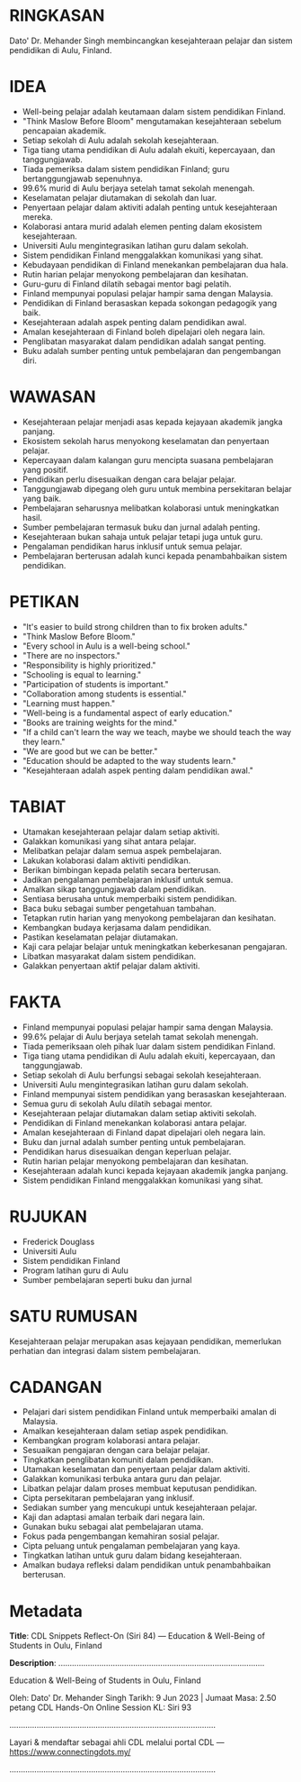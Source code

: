 # RINGKASAN
Dato' Dr. Mehander Singh membincangkan kesejahteraan pelajar dan sistem pendidikan di Aulu, Finland.

# IDEA
- Well-being pelajar adalah keutamaan dalam sistem pendidikan Finland.
- "Think Maslow Before Bloom" mengutamakan kesejahteraan sebelum pencapaian akademik.
- Setiap sekolah di Aulu adalah sekolah kesejahteraan.
- Tiga tiang utama pendidikan di Aulu adalah ekuiti, kepercayaan, dan tanggungjawab.
- Tiada pemeriksa dalam sistem pendidikan Finland; guru bertanggungjawab sepenuhnya.
- 99.6% murid di Aulu berjaya setelah tamat sekolah menengah.
- Keselamatan pelajar diutamakan di sekolah dan luar.
- Penyertaan pelajar dalam aktiviti adalah penting untuk kesejahteraan mereka.
- Kolaborasi antara murid adalah elemen penting dalam ekosistem kesejahteraan.
- Universiti Aulu mengintegrasikan latihan guru dalam sekolah.
- Sistem pendidikan Finland menggalakkan komunikasi yang sihat.
- Kebudayaan pendidikan di Finland menekankan pembelajaran dua hala.
- Rutin harian pelajar menyokong pembelajaran dan kesihatan.
- Guru-guru di Finland dilatih sebagai mentor bagi pelatih.
- Finland mempunyai populasi pelajar hampir sama dengan Malaysia.
- Pendidikan di Finland berasaskan kepada sokongan pedagogik yang baik.
- Kesejahteraan adalah aspek penting dalam pendidikan awal.
- Amalan kesejahteraan di Finland boleh dipelajari oleh negara lain.
- Penglibatan masyarakat dalam pendidikan adalah sangat penting.
- Buku adalah sumber penting untuk pembelajaran dan pengembangan diri.

# WAWASAN
- Kesejahteraan pelajar menjadi asas kepada kejayaan akademik jangka panjang.
- Ekosistem sekolah harus menyokong keselamatan dan penyertaan pelajar.
- Kepercayaan dalam kalangan guru mencipta suasana pembelajaran yang positif.
- Pendidikan perlu disesuaikan dengan cara belajar pelajar.
- Tanggungjawab dipegang oleh guru untuk membina persekitaran belajar yang baik.
- Pembelajaran seharusnya melibatkan kolaborasi untuk meningkatkan hasil.
- Sumber pembelajaran termasuk buku dan jurnal adalah penting.
- Kesejahteraan bukan sahaja untuk pelajar tetapi juga untuk guru.
- Pengalaman pendidikan harus inklusif untuk semua pelajar.
- Pembelajaran berterusan adalah kunci kepada penambahbaikan sistem pendidikan.

# PETIKAN
- "It's easier to build strong children than to fix broken adults."
- "Think Maslow Before Bloom."
- "Every school in Aulu is a well-being school."
- "There are no inspectors."
- "Responsibility is highly prioritized."
- "Schooling is equal to learning."
- "Participation of students is important."
- "Collaboration among students is essential."
- "Learning must happen."
- "Well-being is a fundamental aspect of early education."
- "Books are training weights for the mind."
- "If a child can't learn the way we teach, maybe we should teach the way they learn."
- "We are good but we can be better."
- "Education should be adapted to the way students learn."
- "Kesejahteraan adalah aspek penting dalam pendidikan awal."

# TABIAT
- Utamakan kesejahteraan pelajar dalam setiap aktiviti.
- Galakkan komunikasi yang sihat antara pelajar.
- Melibatkan pelajar dalam semua aspek pembelajaran.
- Lakukan kolaborasi dalam aktiviti pendidikan.
- Berikan bimbingan kepada pelatih secara berterusan.
- Jadikan pengalaman pembelajaran inklusif untuk semua.
- Amalkan sikap tanggungjawab dalam pendidikan.
- Sentiasa berusaha untuk memperbaiki sistem pendidikan.
- Baca buku sebagai sumber pengetahuan tambahan.
- Tetapkan rutin harian yang menyokong pembelajaran dan kesihatan.
- Kembangkan budaya kerjasama dalam pendidikan.
- Pastikan keselamatan pelajar diutamakan.
- Kaji cara pelajar belajar untuk meningkatkan keberkesanan pengajaran.
- Libatkan masyarakat dalam sistem pendidikan.
- Galakkan penyertaan aktif pelajar dalam aktiviti.

# FAKTA
- Finland mempunyai populasi pelajar hampir sama dengan Malaysia.
- 99.6% pelajar di Aulu berjaya setelah tamat sekolah menengah.
- Tiada pemeriksaan oleh pihak luar dalam sistem pendidikan Finland.
- Tiga tiang utama pendidikan di Aulu adalah ekuiti, kepercayaan, dan tanggungjawab.
- Setiap sekolah di Aulu berfungsi sebagai sekolah kesejahteraan.
- Universiti Aulu mengintegrasikan latihan guru dalam sekolah.
- Finland mempunyai sistem pendidikan yang berasaskan kesejahteraan.
- Semua guru di sekolah Aulu dilatih sebagai mentor.
- Kesejahteraan pelajar diutamakan dalam setiap aktiviti sekolah.
- Pendidikan di Finland menekankan kolaborasi antara pelajar.
- Amalan kesejahteraan di Finland dapat dipelajari oleh negara lain.
- Buku dan jurnal adalah sumber penting untuk pembelajaran.
- Pendidikan harus disesuaikan dengan keperluan pelajar.
- Rutin harian pelajar menyokong pembelajaran dan kesihatan.
- Kesejahteraan adalah kunci kepada kejayaan akademik jangka panjang.
- Sistem pendidikan Finland menggalakkan komunikasi yang sihat.

# RUJUKAN
- Frederick Douglass
- Universiti Aulu
- Sistem pendidikan Finland
- Program latihan guru di Aulu
- Sumber pembelajaran seperti buku dan jurnal

# SATU RUMUSAN
Kesejahteraan pelajar merupakan asas kejayaan pendidikan, memerlukan perhatian dan integrasi dalam sistem pembelajaran.

# CADANGAN
- Pelajari dari sistem pendidikan Finland untuk memperbaiki amalan di Malaysia.
- Amalkan kesejahteraan dalam setiap aspek pendidikan.
- Kembangkan program kolaborasi antara pelajar.
- Sesuaikan pengajaran dengan cara belajar pelajar.
- Tingkatkan penglibatan komuniti dalam pendidikan.
- Utamakan keselamatan dan penyertaan pelajar dalam aktiviti.
- Galakkan komunikasi terbuka antara guru dan pelajar.
- Libatkan pelajar dalam proses membuat keputusan pendidikan.
- Cipta persekitaran pembelajaran yang inklusif.
- Sediakan sumber yang mencukupi untuk kesejahteraan pelajar.
- Kaji dan adaptasi amalan terbaik dari negara lain.
- Gunakan buku sebagai alat pembelajaran utama.
- Fokus pada pengembangan kemahiran sosial pelajar.
- Cipta peluang untuk pengalaman pembelajaran yang kaya.
- Tingkatkan latihan untuk guru dalam bidang kesejahteraan.
- Amalkan budaya refleksi dalam pendidikan untuk penambahbaikan berterusan.

# Metadata
**Title**: CDL Snippets Reflect-On (Siri 84) — Education & Well-Being of Students in Oulu, Finland

**Description**: ...........................................................................................

Education & Well-Being of Students in Oulu, Finland

Oleh: Dato' Dr. Mehander Singh
Tarikh: 9 Jun 2023   |   Jumaat
Masa: 2.50 petang
CDL Hands-On Online Session KL: Siri 93

...........................................................................................

Layari & mendaftar sebagai ahli CDL melalui portal CDL — https://www.connectingdots.my/

...........................................................................................